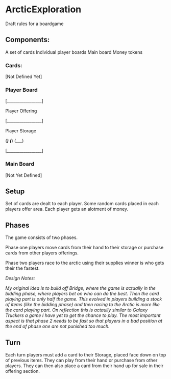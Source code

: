 # ArcticExploration

Draft rules for a boardgame

## Components:

A set of cards
Individual player boards
Main board
Money tokens

### Cards:
[Not Defined Yet]

### Player Board

[_________________]

 Player Offering
 
[_________________]

 Player Storage
 
(___) (___) (___)

[_________________]


### Main Board
[Not Yet Defined]


## Setup

Set of cards are dealt to each player.
Some random cards placed in each players offer area.
Each player gets an alotment of money.

## Phases

The game consists of two phases. 

Phase one players move cards from their hand to their storage or purchase cards from other players offerings.

Phase two players race to the arctic using their supplies winner is who gets their the fastest.

_Design Notes:_

_My original idea is to build off Bridge, where the game is actually in the bidding phase, where players bet on who can do the best. Then the card playing part is only half the game. This evolved in players building a stock of items (like the bidding phase) and then racing to the Arctic is more like the card playing part. On reflection this is actaully similar to Galaxy Truckers a game I have yet to get the chance to play. The most important aspect is that phase 2 needs to be fast so that players in a bad position at the end of phase one are not punished too much._

## Turn

Each turn players must add a card to their Storage, placed face down on top of previous items. They can play from their hand or purchase from other players. They can then also place a card from their hand up for sale in their offering section.


